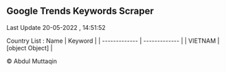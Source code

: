 

## Google Trends Keywords Scraper 
 
Last Update 20-05-2022 , 14:51:52

Country List :
 Name  | Keyword |
| ------------- | ------------- |
| VIETNAM | [object Object] |



© Abdul Muttaqin 
